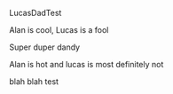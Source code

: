 LucasDadTest

Alan is cool,
Lucas is a fool


Super duper dandy

Alan is hot and lucas is most definitely not


blah blah test

